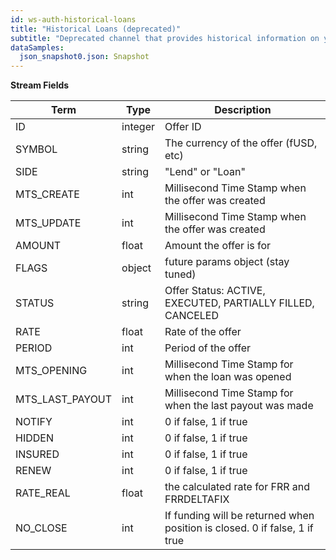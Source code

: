 ```yaml
---
id: ws-auth-historical-loans
title: "Historical Loans (deprecated)"
subtitle: "Deprecated channel that provides historical information on your provided funding which was not used in active positions."
dataSamples:
  json_snapshot0.json: Snapshot
---
```


**Stream Fields**

Term | Type | Description
-- | -- | --
ID  |  integer  |  Offer ID
SYMBOL  |  string  |  The currency of the offer (fUSD, etc)
SIDE  |  string  |  "Lend" or "Loan"
MTS_CREATE  |  int  |  Millisecond Time Stamp when the offer was created
MTS_UPDATE  |  int  |  Millisecond Time Stamp when the offer was created
AMOUNT  |  float  |  Amount the offer is for
FLAGS  |  object  |  future params object (stay tuned)
STATUS  |  string  | Offer Status: ACTIVE, EXECUTED, PARTIALLY FILLED, CANCELED
RATE  |  float  |  Rate of the offer
PERIOD  |  int  |  Period of the offer
MTS_OPENING  |  int  |  Millisecond Time Stamp for when the loan was opened
MTS_LAST_PAYOUT  |  int  |  Millisecond Time Stamp for when the last payout was made
NOTIFY  |  int  |  0 if false, 1 if true
HIDDEN  |  int  |  0 if false, 1 if true
INSURED  |  int  |  0 if false, 1 if true
RENEW  |  int  |  0 if false, 1 if true
RATE_REAL  |  float  |  the calculated rate for FRR and FRRDELTAFIX
NO_CLOSE  |  int  | If funding will be returned when position is closed. 0 if false, 1 if true
